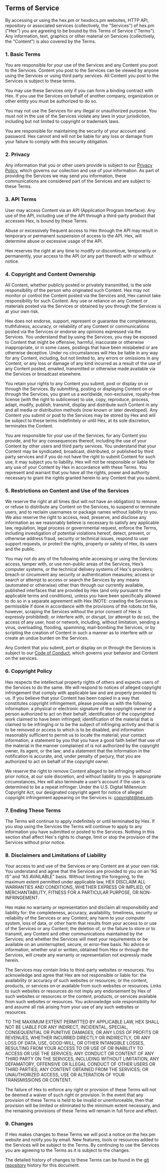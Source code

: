 ## Terms of Service

By accessing or using the hex.pm or hexdocs.pm websites, HTTP API, repository or associated services (collectively, the "Services") of hex.pm ("Hex") you are agreeing to be bound by this Terms of Service ("Terms"). Any information, text, graphics or other material on Services (collectively, the "Content") is also covered by the Terms.

### 1. Basic Terms

You are responsible for your use of the Services and any Content you post to the Services. Content you post to the Services can be viewed by anyone using the Services or using third party services. All Content you post to the Services is subject to these terms.

You may use these Services only if you can form a binding contract with Hex. If you use the Services on behalf of another company, organization or other entity you must be authorized to do so.

You may not use the Services for any illegal or unauthorized purpose. You must not in the use of the Services violate any laws in your jurisdiction, including but not limited to copyright or trademark laws.

You are responsible for maintaining the security of your account and password. Hex cannot and will not be liable for any loss or damage from your failure to comply with this security obligation.

### 2. Privacy

Any information that you or other users provide is subject to our [Privacy Policy](privacy), which governs our collection and use of your information. As part of providing the Services we may send you information, these communications are considered part of the Services and are subject to these Terms.

### 3. API Terms

User may access Content via an API (Application Program Interface). Any use of the API, including use of the API through a third-party product that accesses Hex, is bound by these Terms.

Abuse or excessively frequent access to Hex through the API may result in temporary or permanent suspension of access to the API. Hex, will determine abuse or excessive usage of the API.

Hex reserves the right at any time to modify or discontinue, temporarily or permanently, your access to the API (or any part thereof) with or without notice.

### 4. Copyright and Content Ownership

All Content, whether publicly posted or privately transmitted, is the sole responsibility of the person who originated such Content. Hex may not monitor or control the Content posted via the Services and, Hex cannot take responsibility for such Content. Any use or reliance on any Content or materials posted via the Services or obtained by you through the Services is at your own risk.

Hex does not endorse, support, represent or guarantee the completeness, truthfulness, accuracy, or reliability of any Content or communications posted via the Services or endorse any opinions expressed via the Services. You understand that by using the Services, you may be exposed to Content that might be offensive, harmful, inaccurate or otherwise inappropriate, or in some cases, postings that have been mislabeled or are otherwise deceptive. Under no circumstances will Hex be liable in any way for any Content, including, but not limited to, any errors or omissions in any Content, or any loss or damage of any kind incurred as a result of the use of any Content posted, emailed, transmitted or otherwise made available via the Services or broadcast elsewhere.

You retain your rights to any Content you submit, post or display on or through the Services. By submitting, posting or displaying Content on or through the Services, you grant us a worldwide, non-exclusive, royalty-free license (with the right to sublicense) to use, copy, reproduce, process, adapt, modify, publish, transmit, display and distribute such Content in any and all media or distribution methods (now known or later developed). Any Content you submit or post to the Services may be stored by Hex and will be subject to these terms indefinitely or until Hex, at its sole discretion, terminates the Content.

You are responsible for your use of the Services, for any Content you provide, and for any consequences thereof, including the use of your Content by other users and third party services. You understand that your Content may be syndicated, broadcast, distributed, or published by third party services and if you do not have the right to submit Content for such use, it may subject you to liability. Hex will not be responsible or liable for any use of your Content by Hex in accordance with these Terms. You represent and warrant that you have all the rights, power and authority necessary to grant the rights granted herein to any Content that you submit.

### 5. Restrictions on Content and Use of the Services

We reserve the right at all times (but will not have an obligation) to remove or refuse to distribute any Content on the Services, to suspend or terminate users, and to reclaim usernames or package names without liability to you. We also reserve the right to access, read, preserve, and disclose any information as we reasonably believe is necessary to satisfy any applicable law, regulation, legal process or governmental request, enforce the Terms, including investigation of potential violations hereof, detect, prevent, or otherwise address fraud, security or technical issues, respond to user support requests, or protect the rights, property or safety of Hex, its users and the public.

You may not do any of the following while accessing or using the Services: access, tamper with, or use non-public areas of the Services, Hex’s computer systems, or the technical delivery systems of Hex's providers; breach or circumvent any security or authentication measures; access or search or attempt to access or search the Services by any means (automated or otherwise) other than through our currently available, published interfaces that are provided by Hex (and only pursuant to the applicable terms and conditions), unless you have been specifically allowed to do so in a separate agreement with Hex (NOTE: crawling the Services is permissible if done in accordance with the provisions of the robots.txt file, however, scraping the Services without the prior consent of Hex is expressly prohibited); or interfere with, or disrupt, (or attempt to do so), the access of any user, host or network, including, without limitation, sending a virus, overloading, flooding, spamming, mail-bombing the Services, or by scripting the creation of Content in such a manner as to interfere with or create an undue burden on the Services.

Any Content that you submit, port or display on or through the Services is subject to our [Code of Conduct](coc), which governs your behavior and Content on the services.

### 6. Copyright Policy

Hex respects the intellectual property rights of others and expects users of the Services to do the same. We will respond to notices of alleged copyright infringement that comply with applicable law and are properly provided to us. If you believe that your Content has been copied in a way that constitutes copyright infringement, please provide us with the following information: a physical or electronic signature of the copyright owner or a person authorized to act on their behalf; identification of the copyrighted work claimed to have been infringed; identification of the material that is claimed to be infringing or to be the subject of infringing activity and that is to be removed or access to which is to be disabled, and information reasonably sufficient to permit us to locate the material; your contact information; a statement by you that you have a good faith belief that use of the material in the manner complained of is not authorized by the copyright owner, its agent, or the law; and a statement that the information in the notification is accurate, and, under penalty of perjury, that you are authorized to act on behalf of the copyright owner.

We reserve the right to remove Content alleged to be infringing without prior notice, at our sole discretion, and without liability to you. In appropriate circumstances, Hex will also terminate a user’s account if the user is determined to be a repeat infringer. Under the U.S. Digital Millennium Copyright Act, our designated copyright agent for notice of alleged copyright infringement appearing on the Services is: [copyright@hex.pm](mailto:copyright@hex.pm).

### 7. Ending These Terms

The Terms will continue to apply indefinitely or until terminated by Hex. If you stop using the Services the Terms will continue to apply to any information you have submitted or posted to the Services. Nothing in this section shall affect Hex's rights to change, limit or stop the provision of the Services without prior notice.

### 8. Disclaimers and Limitations of Liability

Your access to and use of the Services or any Content are at your own risk. You understand and agree that the Services are provided to you on an “AS IS” and “AS AVAILABLE” basis. Without limiting the foregoing, to the maximum extent permitted under applicable law, HEX DISCLAIM ALL WARRANTIES AND CONDITIONS, WHETHER EXPRESS OR IMPLIED, OF MERCHANTABILITY, FITNESS FOR A PARTICULAR PURPOSE, OR NON-INFRINGEMENT.

Hex make no warranty or representation and disclaim all responsibility and liability for: the completeness, accuracy, availability, timeliness, security or reliability of the Services or any Content; any harm to your computer system, loss of data, or other harm that results from your access to or use of the Services or any Content; the deletion of, or the failure to store or to transmit, any Content and other communications maintained by the Services; and whether the Services will meet your requirements or be available on an uninterrupted, secure, or error-free basis. No advice or information, whether oral or written, obtained from Hex or through the Services, will create any warranty or representation not expressly made herein.

The Services may contain links to third-party websites or resources. You acknowledge and agree that Hex are not responsible or liable for: the availability or accuracy of such websites or resources; or the content, products, or services on or available from such websites or resources. Links to such websites or resources do not imply any endorsement by Hex of such websites or resources or the content, products, or services available from such websites or resources. You acknowledge sole responsibility for and assume all risk arising from your use of any such websites or resources.

TO THE MAXIMUM EXTENT PERMITTED BY APPLICABLE LAW, HEX SHALL NOT BE LIABLE FOR ANY INDIRECT, INCIDENTAL, SPECIAL, CONSEQUENTIAL OR PUNITIVE DAMAGES, OR ANY LOSS OF PROFITS OR REVENUES, WHETHER INCURRED DIRECTLY OR INDIRECTLY, OR ANY LOSS OF DATA, USE, GOOD-WILL, OR OTHER INTANGIBLE LOSSES, RESULTING FROM YOUR ACCESS TO OR USE OF OR INABILITY TO ACCESS OR USE THE SERVICES; ANY CONDUCT OR CONTENT OF ANY THIRD PARTY ON THE SERVICES, INCLUDING WITHOUT LIMITATION, ANY DEFAMATORY, OFFENSIVE OR ILLEGAL CONDUCT OF OTHER USERS OR THIRD PARTIES; ANY CONTENT OBTAINED FROM THE SERVICES; OR UNAUTHORIZED ACCESS, USE OR ALTERATION OF YOUR TRANSMISSIONS OR CONTENT.

The failure of Hex to enforce any right or provision of these Terms will not be deemed a waiver of such right or provision. In the event that any provision of these Terms is held to be invalid or unenforceable, then that provision will be limited or eliminated to the minimum extent necessary, and the remaining provisions of these Terms will remain in full force and effect.

### 9. Changes

If Hex makes changes to these Terms we will post a notice on the hex.pm website and notify you by email. New features, tools or resources added to the Services will be subject to the Terms. By continuing to use the Services you are agreeing to the Terms as it is subject to the changes.

The detailed history of changes to these Terms can be found in the [git repository](https://github.com/hexpm/hex_web/commits/master/lib/hex_web/web/templates/policies/tos.html.md) history for this document.
